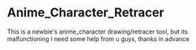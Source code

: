 # Anime_Character_Retracer
This is a newbie's anime_character drawing/retracer tool, but its malfunctioning I need some help from u guys, thanks in advance
